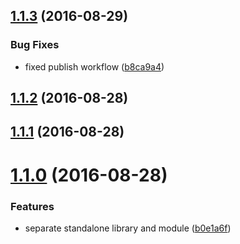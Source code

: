 <a name="1.1.3"></a>
## [1.1.3](https://github.com/fczbkk/iselement/compare/v1.1.2...v1.1.3) (2016-08-29)


### Bug Fixes

* fixed publish workflow ([b8ca9a4](https://github.com/fczbkk/iselement/commit/b8ca9a4))



<a name="1.1.2"></a>
## [1.1.2](https://github.com/fczbkk/iselement/compare/v1.1.1...v1.1.2) (2016-08-28)



<a name="1.1.1"></a>
## [1.1.1](https://github.com/fczbkk/iselement/compare/v1.1.0...v1.1.1) (2016-08-28)



<a name="1.1.0"></a>
# [1.1.0](https://github.com/fczbkk/iselement/compare/v1.0.0...v1.1.0) (2016-08-28)


### Features

* separate standalone library and module ([b0e1a6f](https://github.com/fczbkk/iselement/commit/b0e1a6f))



